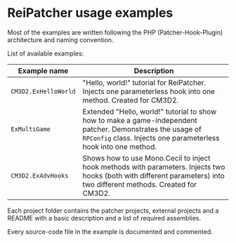 # ReiPatcher usage examples

Most of the examples are written following the PHP (Patcher-Hook-Plugin) architecture and naming convention.

List of available examples:

| Example name | Description |
| ------------ | ----------- |
| `CM3D2.ExHelloWorld` | "Hello, world!" tutorial for ReiPatcher. Injects one parameterless hook into one method. Created for CM3D2. |
| `ExMultiGame` | Extended "Hello, world!" tutorial to show how to make a game-independent patcher. Demonstrates the usage of `RPConfig` class. Injects one parameterless hook into one method. |
| `CM3D2.ExAdvHooks` |  Shows how to use Mono.Cecil to inject hook methods with parameters. Injects two hooks (both with different parameters) into two different methods. Created for CM3D2.|

Each project folder contains the patcher projects, external projects and a README with a basic description and a list of required assemblies.

Every source-code file in the example is documented and commented.